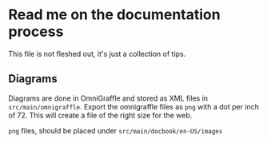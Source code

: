 # Read me on the documentation process

This file is not fleshed out, it's just a collection of tips.

## Diagrams

Diagrams are done in OmniGraffle and stored as XML files in `src/main/omnigraffle`.
Export the omnigraffle files as `png` with a dot per inch of 72. This will create
a file of the right size for the web.

`png` files, should be placed under `src/main/docbook/en-US/images`
